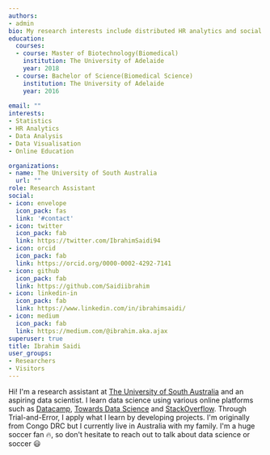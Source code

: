 ```yaml
---
authors:
- admin
bio: My research interests include distributed HR analytics and social network analysis.
education:
  courses:
  - course: Master of Biotechnology(Biomedical)
    institution: The University of Adelaide
    year: 2018
  - course: Bachelor of Science(Biomedical Science)
    institution: The University of Adelaide
    year: 2016
    
email: ""
interests:
- Statistics
- HR Analytics
- Data Analysis
- Data Visualisation
- Online Education

organizations:
- name: The University of South Australia
  url: ""
role: Research Assistant
social:
- icon: envelope
  icon_pack: fas
  link: '#contact'
- icon: twitter
  icon_pack: fab
  link: https://twitter.com/IbrahimSaidi94
- icon: orcid
  icon_pack: fab
  link: https://orcid.org/0000-0002-4292-7141
- icon: github
  icon_pack: fab
  link: https://github.com/Saidiibrahim
- icon: linkedin-in
  icon_pack: fab
  link: https://www.linkedin.com/in/ibrahimsaidi/
- icon: medium
  icon_pack: fab
  link: https://medium.com/@ibrahim.aka.ajax
superuser: true
title: Ibrahim Saidi
user_groups:
- Researchers
- Visitors
---
```


Hi! I'm a research assistant at [The University of South Australia](https://www.unisa.edu.au/) and an aspiring data scientist. I learn data science using various online platforms such as [Datacamp](www.datacamp.com), [Towards Data Science](https://towardsdatascience.com/) and [StackOverflow](https://stackoverflow.com/). Through Trial-and-Error, I apply what I learn by developing projects. I'm originally from Congo DRC but I currently live in Australia with my family. I'm a huge soccer fan :fire:, so don't hesitate to reach out to talk about data science or soccer :smiley: